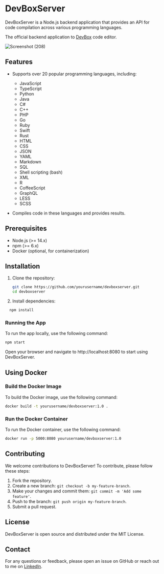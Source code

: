 # DevBoxServer

DevBoxServer is a Node.js backend application that provides an API for code compilation across various programming languages.

The official backend application to [DevBox](https://github.com/Exclusiveideas/DevBox) code editor.

![Screenshot (208)](https://github.com/user-attachments/assets/832af665-b770-4404-aa36-a914558f4cbd)

## Features

- Supports over 20 popular programming languages, including:
  - JavaScript
  - TypeScript
  - Python
  - Java
  - C#
  - C++
  - PHP
  - Go
  - Ruby
  - Swift
  - Rust
  - HTML
  - CSS
  - JSON
  - YAML
  - Markdown
  - SQL
  - Shell scripting (bash)
  - XML
  - R
  - CoffeeScript
  - GraphQL
  - LESS
  - SCSS

- Compiles code in these languages and provides results.

## Prerequisites

- Node.js (>= 14.x)
- npm (>= 6.x)
- Docker (optional, for containerization)

## Installation

1. Clone the repository:

   ```bash
   git clone https://github.com/yourusername/devboxserver.git
   cd devboxserver
2. Install dependencies:
 ```bash
   npm install
```

### Running the App
To run the app locally, use the following command:

```bash
npm start
```
Open your browser and navigate to http://localhost:8080 to start using DevBoxServer.


## Using Docker

### Build the Docker Image

To build the Docker image, use the following command:

```bash
docker build -t yourusername/devboxserver:1.0 .
```

### Run the Docker Container
To run the Docker container, use the following command:

```bash
docker run -p 5000:8080 yourusername/devboxserver:1.0
```


## Contributing

We welcome contributions to DevBoxServer! To contribute, please follow these steps:

1. Fork the repository.
2. Create a new branch: `git checkout -b my-feature-branch`.
3. Make your changes and commit them: `git commit -m 'Add some feature'`.
4. Push to the branch: `git push origin my-feature-branch`.
5. Submit a pull request.


## License

DevBoxServer is open source and distributed under the MIT License. 

## Contact

For any questions or feedback, please open an issue on GitHub or reach out to me on [Linkedln](https://www.linkedin.com/in/muftau/).

